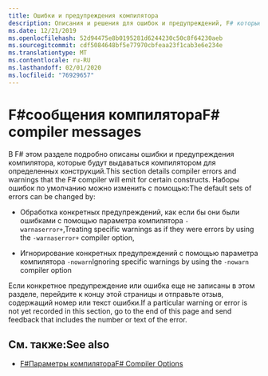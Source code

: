 ```yaml
---
title: Ошибки и предупреждения компилятора
description: Описания и решения для ошибок и предупреждений, F# которые будут выдаваться компилятором
ms.date: 12/21/2019
ms.openlocfilehash: 52d94475e8b0195281d6244230c50c8f64230aeb
ms.sourcegitcommit: cdf5084648bf5e77970cbfeaa23f1cab3e6e234e
ms.translationtype: MT
ms.contentlocale: ru-RU
ms.lasthandoff: 02/01/2020
ms.locfileid: "76929657"
---
```

# <a name="f-compiler-messages"></a><span data-ttu-id="b29de-103">F#сообщения компилятора</span><span class="sxs-lookup"><span data-stu-id="b29de-103">F# compiler messages</span></span>

<span data-ttu-id="b29de-104">В F# этом разделе подробно описаны ошибки и предупреждения компилятора, которые будут выдаваться компилятором для определенных конструкций.</span><span class="sxs-lookup"><span data-stu-id="b29de-104">This section details compiler errors and warnings that the F# compiler will emit for certain constructs.</span></span> <span data-ttu-id="b29de-105">Наборы ошибок по умолчанию можно изменить с помощью:</span><span class="sxs-lookup"><span data-stu-id="b29de-105">The default sets of errors can be changed by:</span></span>

- <span data-ttu-id="b29de-106">Обработка конкретных предупреждений, как если бы они были ошибками с помощью параметра компилятора `-warnaserror+`,</span><span class="sxs-lookup"><span data-stu-id="b29de-106">Treating specific warnings as if they were errors by using the `-warnaserror+` compiler option,</span></span>

- <span data-ttu-id="b29de-107">Игнорирование конкретных предупреждений с помощью параметра компилятора `-nowarn`</span><span class="sxs-lookup"><span data-stu-id="b29de-107">Ignoring specific warnings by using the `-nowarn` compiler option</span></span>

<span data-ttu-id="b29de-108">Если конкретное предупреждение или ошибка еще не записаны в этом разделе, перейдите к концу этой страницы и отправьте отзыв, содержащий номер или текст ошибки.</span><span class="sxs-lookup"><span data-stu-id="b29de-108">If a particular warning or error is not yet recorded in this section, go to the end of this page and send feedback that includes the number or text of the error.</span></span>

## <a name="see-also"></a><span data-ttu-id="b29de-109">См. также:</span><span class="sxs-lookup"><span data-stu-id="b29de-109">See also</span></span>

- [<span data-ttu-id="b29de-110">F#Параметры компилятора</span><span class="sxs-lookup"><span data-stu-id="b29de-110">F# Compiler Options</span></span>](../compiler-options.md)
